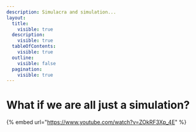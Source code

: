 ```yaml
---
description: Simulacra and simulation...
layout:
  title:
    visible: true
  description:
    visible: true
  tableOfContents:
    visible: true
  outline:
    visible: false
  pagination:
    visible: true
---
```


# What if we are all just a simulation?

{% embed url="https://www.youtube.com/watch?v=ZOkRF3Xp_4E" %}
